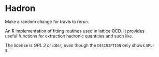 # Hadron

Make a random change for travis to rerun.

An R implementation of fitting routines used in lattice QCD. It provides useful
functions for extraction hadronic quantities and such like. 

The license is *GPL 3 or later*, even though the `DESCRIPTION` only shows
`GPL-3`.
